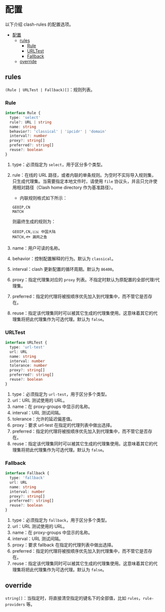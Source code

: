 # 配置

以下介绍 clash-rules 的配置选项。

- [配置](#配置)
  - [rules](#rules)
    - [Rule](#rule)
    - [URLTest](#urltest)
    - [Fallback](#fallback)
  - [override](#override)

## rules

`(Rule | URLTest | Fallback)[]`：规则列表。

### Rule

```typescript
interface Rule {
  type: 'select'
  rule?: URL | string
  name: string
  behavior?: 'classical' | 'ipcidr' | 'domain'
  interval?: number
  proxy?: string[]
  preferred?: string[]
  reuse?: boolean
}
```

1. type：必须指定为 `select`，用于区分多个类型。
2. rule：在线的 URL 路径，或者内联的单条规则。为空时不实际导入规则集，只生成代理集。当需要指定本地文件时，请使用 `file` 协议头，并且只允许使用相对路径（Clash home directory 作为基准路径）。

   - 内联规则格式如下所示：

   ```
   GEOIP,CN
   MATCH
   ```

   则最终生成的规则为：

   ```
   GEOIP,CN,🇨🇳 中国大陆
   MATCH,🐟 漏网之鱼
   ```

3. name：用户可读的名称。
4. behavior：控制配置解释的行为。默认为 `classical`。
5. interval：clash 更新配置的循环周期。默认为 `86400`。
6. proxy：指定代理集对应的 `proxy` 列表。不指定时默认为原配置的全部代理/代理集。
7. preferred：指定的代理将被按顺序优先加入到代理集中，而不管它是否存在。
8. reuse：指定该代理集同时可以被其它生成的代理集使用。这意味着其它的代理集将把此代理集作为可选代理。默认为 `false`。

### URLTest

```typescript
interface URLTest {
  type: 'url-test'
  url: URL
  name: string
  interval: number
  tolerance: number
  proxy?: string[]
  preferred?: string[]
  reuse?: boolean
}
```

1. type：必须指定为 `url-test`，用于区分多个类型。
2. url：URL 测试使用的 URL。
3. name：在 proxy-groups 中显示的名称。
4. interval：URL 测试间隔。
5. tolerance：允许的延迟偏差值。
6. proxy：要求 url-test 在指定的代理列表中做出选择。
7. preferred：指定的代理将被按顺序优先加入到代理集中，而不管它是否存在。
8. reuse：指定该代理集同时可以被其它生成的代理集使用。这意味着其它的代理集将把此代理集作为可选代理。默认为 `false`。

### Fallback

```typescript
interface Fallback {
  type: 'fallback'
  url: URL
  name: string
  interval: number
  proxy?: string[]
  preferred?: string[]
  reuse?: boolean
}
```

1. type：必须指定为 `fallback`，用于区分多个类型。
2. url：URL 测试使用的 URL。
3. name：在 proxy-groups 中显示的名称。
4. interval：URL 测试间隔。
5. proxy：要求 fallback 在指定的代理列表中做出选择。
6. preferred：指定的代理将被按顺序优先加入到代理集中，而不管它是否存在。
7. reuse：指定该代理集同时可以被其它生成的代理集使用。这意味着其它的代理集将把此代理集作为可选代理。默认为 `false`。

## override

`string[]`：当指定时，将直接清空指定的键名下的全部值，比如 `rules`，`rule-providers` 等。
